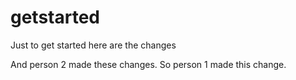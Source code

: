# getstarted
Just to get started
here are the changes


And person 2 made these changes.
So person 1 made this change.
